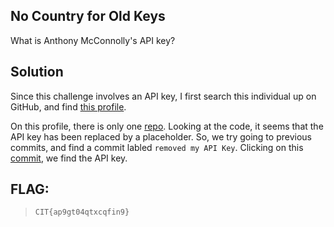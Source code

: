 ## No Country for Old Keys

What is Anthony McConnolly's API key?

## Solution
Since this challenge involves an API key, I first search this individual up on GitHub, and find [this profile](https://github.com/antmcconn).

On this profile, there is only one [repo](https://github.com/antmcconn/ai-web-browser/). Looking at the code, it seems that the API key has been replaced by a placeholder. So, we try going to previous commits, and find a commit labled `removed my API Key`. Clicking on this [commit](https://github.com/antmcconn/ai-web-browser/commit/c4138bedbaf2f0f04691a79045672bc815ca35d3), we find the API key. 

## FLAG: 
> `CIT{ap9gt04qtxcqfin9}`
